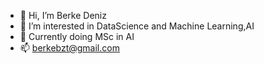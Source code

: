 - 👋 Hi, I’m Berke Deniz
- 👀 I’m interested in DataScience and Machine Learning,AI
- 🌱 Currently doing MSc in AI 
- 📫 berkebzt@gmail.com
